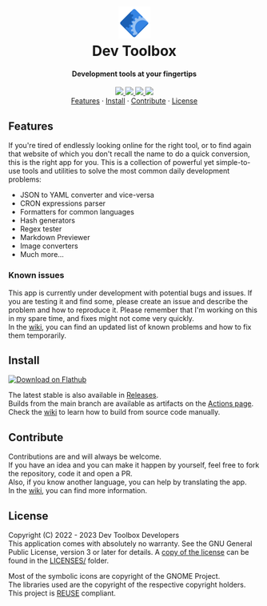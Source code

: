<!--
Copyright (C) 2022 - 2023 Alessandro Iepure

SPDX-License-Identifier: GPL-3.0-or-later
-->

<div align="center">
  <h1><img src="./data/icons/hicolor/scalable/apps/me.iepure.devtoolbox.svg" height="64"/><br>Dev Toolbox</h1>
  <h4>Development tools at your fingertips</h4>
</div>

<div align="center">
  <a href="https://github.com/aleiepure/devtoolbox/actions/workflows/main.yml" title="Build flatpak action">
    <img src="https://github.com/aleiepure/devtoolbox/actions/workflows/main.yml/badge.svg"/>
  </a>
  <a href="https://github.com/aleiepure/devtoolbox/blob/main/LICENSES/GPL-3.0-or-later.txt">
    <img src="https://img.shields.io/badge/License-GPL--3.0-blue.svg">
  </a>
  <a href="https://api.reuse.software/info/github.com/aleiepure/devtoolbox" title="REUSE compliance">
    <img src="https://api.reuse.software/badge/github.com/aleiepure/devtoolbox" />
  </a>
  <a href="https://stopthemingmy.app" title="Please do not theme this app">
    <img src="https://stopthemingmy.app/badge.svg" />
  </a>
  <br />
  <a href="#features">Features</a> ·
  <a href="#install">Install</a> ·
  <a href="#contribute">Contribute</a> ·
  <a href="#license">License</a>
</div>

## Features
If you're tired of endlessly looking online for the right tool, or to find again that website of which you don't recall the name to do a quick conversion, this is the right app for you.
This is a collection of powerful yet simple-to-use tools and utilities to solve the most common daily development problems:
 - JSON to YAML converter and vice-versa
 - CRON expressions parser
 - Formatters for common languages
 - Hash generators
 - Regex tester
 - Markdown Previewer
 - Image converters
 - Much more...
### Known issues
This app is currently under development with potential bugs and issues. If you are testing it and find some, please create an issue and describe the problem and how to reproduce it.
Please remember that I'm working on this in my spare time, and fixes might not come very quickly.\
In the [wiki](https://github.com/aleiepure/devtoolbox/wiki/Known-issues), you can find an updated list of known problems and how to fix them temporarily.

## Install
<a href="https://flathub.org/apps/details/me.iepure.devtoolbox">
  <img width="240" alt="Download on Flathub" src="https://dl.flathub.org/assets/badges/flathub-badge-en.png"/>
</a> <br>

The latest stable is also available in [Releases](https://github.com/aleiepure/devtoolbox/releases).\
Builds from the main branch are available as artifacts on the
[Actions page](https://github.com/aleiepure/devtoolbox/actions).\
Check the [wiki](https://github.com/aleiepure/devtoolbox/wiki/Contributing) to learn how to build from source code manually.

## Contribute
Contributions are and will always be welcome.\
If you have an idea and you can make it happen by yourself, feel free to fork the repository, code it and open a PR.\
Also, if you know another language, you can help by translating the app.\
In the [wiki](https://github.com/aleiepure/devtoolbox/wiki/Contributing), you can find more information.

## License
Copyright (C) 2022 - 2023 Dev Toolbox Developers\
This application comes with absolutely no warranty. See the GNU General Public License, version 3 or later for details. A [copy of the license](./LICENSES/GPL-3.0-or-later.txt)
can be found in the [LICENSES/](./LICENSES/) folder.

Most of the symbolic icons are copyright of the GNOME Project.\
The libraries used are the copyright of the respective copyright holders.\
This project is [REUSE](https://reuse.software/) compliant.
